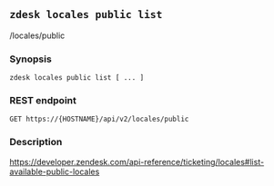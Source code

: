 ## `zdesk locales public list`

/locales/public

### Synopsis

    zdesk locales public list [ ... ]

### REST endpoint

    GET https://{HOSTNAME}/api/v2/locales/public

### Description

https://developer.zendesk.com/api-reference/ticketing/locales#list-available-public-locales


